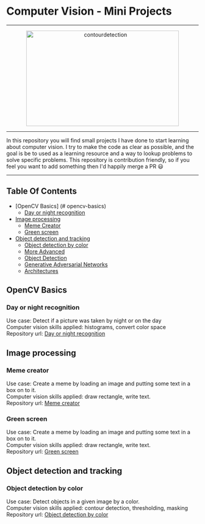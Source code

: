 # Computer Vision - Mini Projects

***

<p align="center">
<img alt="contourdetection" width="400" height="250" src="https://media.giphy.com/media/nRMNBsprKN0zLpaiHO/giphy-downsized-large.gif">
</p>

***

In this repository you will find small projects I have done to start learning about computer vision. I try to make the code as clear as possible, and the goal is be to used as a learning resource and a way to lookup problems to solve specific problems. This repository is contribution friendly, so if you feel you want to add something then I'd happily merge a PR 😃

***

## Table Of Contents

- [OpenCV Basics] (# opencv-basics)
	- [Day or night recognition](#day-or-night-recognition)	
- [Image processing](#tensorflow-tutorials)
	- [Meme Creator](#Meme-Creator)
	- [Green screen](#Green-screen)
- [Object detection and tracking](#pytorch-tutorials)
	- [Object detection by color](#Object-detection-by-color)
	- [More Advanced](#more-advanced)
    - [Object Detection](#Object-Detection)
	- [Generative Adversarial Networks](#Generative-Adversarial-Networks)
	- [Architectures](#architectures)

## OpenCV Basics
### Day or night recognition
Use case: Detect if a picture was taken by night or on the day<br>
Computer vision skills applied: histograms, convert color space<br>
Repository url: [Day or night recognition](https://github.com/Tobias-GH-Schulz/computer-vision/tree/main/Day%20or%20night%20recognition)<br>
  

## Image processing
### Meme creator
Use case: Create a meme by loading an image and putting some text in a box on to it.<br>
Computer vision skills applied: draw rectangle, write text.<br>
Repository url: [Meme creator](https://github.com/Tobias-GH-Schulz/computer-vision/tree/main/Meme%20creator)<br>

### Green screen
Use case: Create a meme by loading an image and putting some text in a box on to it.<br>
Computer vision skills applied: draw rectangle, write text.<br>
Repository url: [Green screen](https://github.com/Tobias-GH-Schulz/computer-vision/tree/main/Meme%20creator)<br>



## Object detection and tracking
### Object detection by color
Use case: Detect objects in a given image by a color.<br>
Computer vision skills applied: contour detection, thresholding, masking
Repository url: [Object detection by color](https://github.com/Tobias-GH-Schulz/computer-vision/tree/main/Object%20detection%20by%20color)<br>









